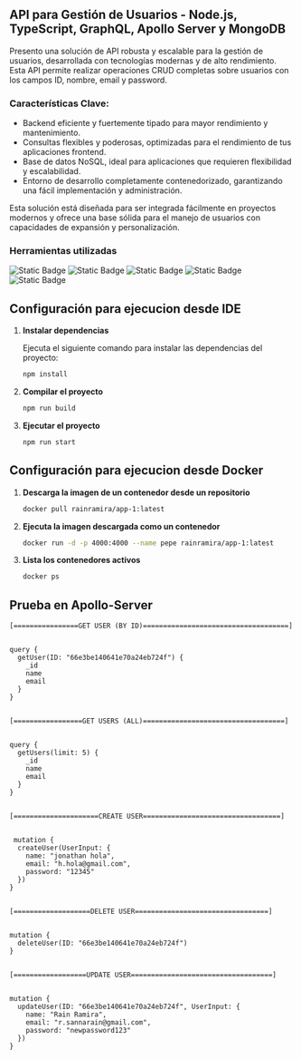 ## **API para Gestión de Usuarios - Node.js, TypeScript, GraphQL, Apollo Server y MongoDB**

Presento una solución de API robusta y escalable para la gestión de usuarios, desarrollada con tecnologías modernas y de alto rendimiento. Esta API permite realizar operaciones CRUD completas sobre usuarios con los campos ID, nombre, email y password.

### **Características Clave:**
- Backend eficiente y fuertemente tipado para mayor rendimiento y mantenimiento.
- Consultas flexibles y poderosas, optimizadas para el rendimiento de tus aplicaciones frontend.
- Base de datos NoSQL, ideal para aplicaciones que requieren flexibilidad y escalabilidad.
- Entorno de desarrollo completamente contenedorizado, garantizando una fácil implementación y administración.

Esta solución está diseñada para ser integrada fácilmente en proyectos modernos y ofrece una base sólida para el manejo de usuarios con capacidades de expansión y personalización.

### **Herramientas utilizadas**

![Static Badge](https://img.shields.io/badge/TypeScript-333333?style=for-the-badge&logo=typescript)
![Static Badge](https://img.shields.io/badge/GraphQL-333333?style=for-the-badge&logo=graphql)
![Static Badge](https://img.shields.io/badge/Apollo_Server-333333?style=for-the-badge&logo=apollo)
![Static Badge](https://img.shields.io/badge/MongoDB-333333?style=for-the-badge&logo=mongodb)
![Static Badge](https://img.shields.io/badge/Node.js-333333?style=for-the-badge&logo=node.js)






## Configuración para ejecucion desde IDE

1. **Instalar dependencias**

   Ejecuta el siguiente comando para instalar las dependencias del proyecto:

   ```bash
   npm install

2. **Compilar el proyecto**
   ```bash
   npm run build

3. **Ejecutar el proyecto**
   ```bash
   npm run start


## Configuración para ejecucion desde Docker

1. **Descarga la imagen de un contenedor desde un repositorio**
   ```bash
   docker pull rainramira/app-1:latest

2. **Ejecuta la imagen descargada como un contenedor**
   ```bash
   docker run -d -p 4000:4000 --name pepe rainramira/app-1:latest

3. **Lista los contenedores activos**
   ```bash
   docker ps


## Prueba en Apollo-Server
```
[================GET USER (BY ID)====================================]


query {
  getUser(ID: "66e3be140641e70a24eb724f") {
    _id
    name
    email
  }
}


[=================GET USERS (ALL)===================================]


query {
  getUsers(limit: 5) {
    _id
    name
    email
  }
}


[=====================CREATE USER==================================]


 mutation {
  createUser(UserInput: {
    name: "jonathan hola",
    email: "h.hola@gmail.com",
    password: "12345"
  })
}


[===================DELETE USER=================================]


mutation {
  deleteUser(ID: "66e3be140641e70a24eb724f")
}


[==================UPDATE USER===================================]


mutation {
  updateUser(ID: "66e3be140641e70a24eb724f", UserInput: {
    name: "Rain Ramira",
    email: "r.sannarain@gmail.com",
    password: "newpassword123"
  })
}
